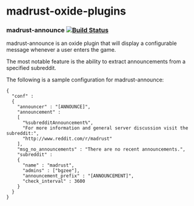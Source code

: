 madrust-oxide-plugins
=====================

### madrust-announce [![Build Status](https://travis-ci.org/bgourlie/madrust-oxide-plugins.svg?branch=master)](https://travis-ci.org/bgourlie/madrust-oxide-plugins)

madrust-announce is an oxide plugin that will display a configurable message whenever a user enters the game.  

The most notable feature is the ability to extract announcements from a specified subreddit.

The following is a sample configuration for madrust-announce:

    {
      "conf" : 
      {
        "announcer" : "[ANNOUNCE]",
        "announcement" : 
        [
          "%subredditAnnouncement%", 
          "For more information and general server discussion visit the subreddit:", 
          "http://www.reddit.com/r/madrust"
        ],
        "msg_no_announcements" : "There are no recent announcements.",
        "subreddit" : 
        {
          "name" : "madrust",
          "admins" : ["bgzee"],
		  "announcement_prefix" : "[ANNOUNCEMENT]",
          "check_interval" : 3600
        }        
      }
    }

